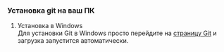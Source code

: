 











### Установка git на ваш ПК
1. Установка в Windows  
Для установки Git в Windows просто перейдите на [страницу Git](https://git-scm.com/download/win) и загрузка запустится автоматически.
